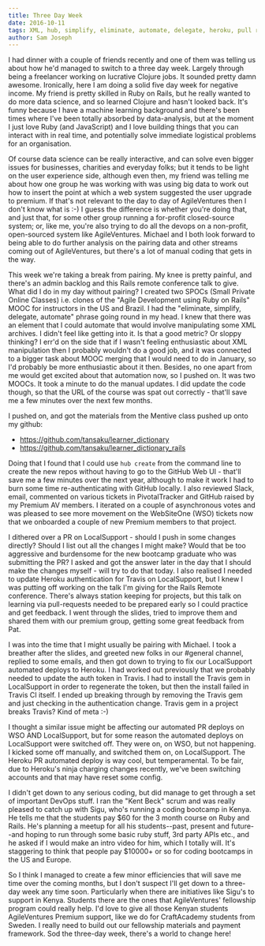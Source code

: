 ```yaml
---
title: Three Day Week
date: 2016-10-11
tags: XML, hub, simplify, eliminate, automate, delegate, heroku, pull request, travis, deploy
author: Sam Joseph
---
```


I had dinner with a couple of friends recently and one of them was telling us about how he'd managed to switch to a three day week. Largely through being a freelancer working on lucrative Clojure jobs.  It sounded pretty damn awesome.  Ironically, here I am doing a solid five day week for negative income.  My friend is pretty skilled in Ruby on Rails, but he really wanted to do more data science, and so learned Clojure and hasn't looked back.  It's funny because I have a machine learning background and there's been times where I've been totally absorbed by data-analysis, but at the moment I just love Ruby (and JavaScript) and I love building things that you can interact with in real time, and potentially solve immediate logistical problems for an organisation.

Of course data science can be really interactive, and can solve even bigger issues for businesses, charities and everyday folks; but it tends to be light on the user experience side, although even then, my friend was telling me about how one group he was working with was using big data to work out how to insert the point at which a web system suggested the user upgrade to premium.  If that's not relevant to the day to day of AgileVentures then I don't know what is :-) I guess the difference is whether you're doing that, and just that, for some other group running a for-profit closed-source system; or, like me, you're also trying to do all the devops on a non-profit, open-sourced system like AgileVentures.  Michael and I both look forward to being able to do further analysis on the pairing data and other streams coming out of AgileVentures, but there's a lot of manual coding that gets in the way.

This week we're taking a break from pairing.  My knee is pretty painful, and there's an admin backlog and this Rails remote conference talk to give.  What did I do in my day without pairing?  I created two SPOCs (Small Private Online Classes) i.e. clones of the "Agile Development using Ruby on Rails" MOOC for instructors in the US and Brazil.  I had the "eliminate, simplify, delegate, automate" phrase going round in my head.  I knew that there was an element that I could automate that would involve manipulating some XML archives.  I didn't feel like getting into it. Is that a good metric? Or sloppy thinking?  I err'd on the side that if I wasn't feeling enthusiastic about XML manipulation then I probably wouldn't do a good job, and it was connected to a bigger task about MOOC merging that I would need to do in January, so I'd probably be more enthusiastic about it then.  Besides, no one apart from me would get excited about that automation now, so I pushed on.  It was two MOOCs.  It took a minute to do the manual updates.  I did update the code though, so that the URL of the course was spat out correctly - that'll save me a few minutes over the next few months.

I pushed on, and got the materials from the Mentive class pushed up onto my github:

* https://github.com/tansaku/learner_dictionary
* https://github.com/tansaku/learner_dictionary_rails

Doing that I found that I could use `hub create` from the command line to create the new repos without having to go to the GitHub Web UI - that'll save me a few minutes over the next year, although to make it work I had to burn some time re-authenticating with GitHub locally.  I also reviewed Slack, email, commented on various tickets in PivotalTracker and GitHub raised by my Premium AV members.  I iterated on a couple of asynchronous votes and was pleased to see more movement on the WebSiteOne (WSO) tickets now that we onboarded a couple of new Premium members to that project.

I dithered over a PR on LocalSupport - should I push in some changes directly?  Should I list out all the changes I might make?  Would that be too aggressive and burdensome for the new bootcamp graduate who was submitting the PR?  I asked and got the answer later in the day that I should make the changes myself - will try to do that today.  I also realised I needed to update Heroku authentication for Travis on LocalSupport, but I knew I was putting off working on the talk I'm giving for the Rails Remote conference.  There's always station keeping for projects, but this talk on learning via pull-requests needed to be prepared early so I could practice and get feedback.  I went through the slides, tried to improve them and shared them with our premium group, getting some great feedback from Pat.

I was into the time that I might usually be pairing with Michael.  I took a breather after the slides, and greeted new folks in our #general channel, replied to some emails, and then got down to trying to fix our LocalSupport automated deploys to Heroku.  I had worked out previously that we probably needed to update the auth token in Travis.  I had to install the Travis gem in LocalSupport in order to regenerate the token, but then the install failed in Travis CI itself.  I ended up breaking through by removing the Travis gem and just checking in the authentication change.  Travis gem in a project breaks Travis?  Kind of meta :-)

I thought a similar issue might be affecting our automated PR deploys on WSO AND LocalSupport, but for some reason the automated deploys on LocalSupport were switched off.   They were on, on WSO, but not happening.  I kicked some off manually, and switched them on, on LocalSupport.  The Heroku PR automated deploy is way cool, but temperamental. To be fair, due to Heroku's ninja charging changes recently, we've been switching accounts and that may have reset some config.

I didn't get down to any serious coding, but did manage to get through a set of important DevOps stuff.  I ran the "Kent Beck" scrum and was really pleased to catch up with Sigu, who's running a coding bootcamp in Kenya.  He tells me that the students pay $60 for the 3 month course on Ruby and Rails.  He's planning a meetup for all his students--past, present and future--and hoping to run through some basic ruby stuff, 3rd party APIs etc., and he asked if I would make an intro video for him, which I totally will.  It's staggering to think that people pay $10000+ or so for coding bootcamps in the US and Europe.

So I think I managed to create a few minor efficiencies that will save me time over the coming months, but I don't suspect I'll get down to a three-day week any time soon.  Particularly when there are initiatives like Sigu's to support in Kenya.  Students there are the ones that AgileVentures' fellowship program could really help.  I'd love to give all those Kenyan students AgileVentures Premium support, like we do for CraftAcademy students from Sweden.  I really need to build out our fellowship materials and payment framework.  Sod the three-day week, there's a world to change here!
